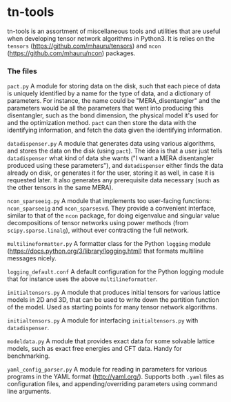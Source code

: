 # tn-tools

tn-tools is an assortment of miscellaneous tools and utilities that are useful
when developing tensor network algorithms in Python3. It is relies on the
`tensors` (https://github.com/mhauru/tensors) and `ncon`
(https://github.com/mhauru/ncon) packages.

### The files
`pact.py`
A module for storing data on the disk, such that each piece of data is uniquely
identified by a name for the type of data, and a dictionary of parameters. For
instance, the name could be "MERA_disentangler" and the parameters would be all
the parameters that went into producing this disentangler, such as the bond
dimension, the physical model it's used for and the optimization method. `pact`
can then store the data with the identifying information, and fetch the data
given the identifying information.

`datadispenser.py`
A module that generates data using various algorithms, and stores the data on
the disk (using `pact`). The idea is that a user just tells `datadispenser`
what kind of data she wants ("I want a MERA disentangler produced using these
parameters"), and `datadispenser` either finds the data already on disk, or
generates it for the user, storing it as well, in case it is requested later.
It also generates any prerequisite data necessary (such as the other tensors in
the same MERA).

`ncon_sparseeig.py`
A module that implements too user-facing functions: `ncon_sparseeig` and
`ncon_sparsesvd`. They provide a convenient interface, similar to that of the
`ncon` package, for doing eigenvalue and singular value decompositions of tensor
networks using power methods (from `scipy.sparse.linalg`), without ever
contracting the full network.

`multilineformatter.py`
A formatter class for the Python `logging` module
(https://docs.python.org/3/library/logging.html)
that formats multiline messages nicely.

`logging_default.conf`
A default configuration for the Python logging module that for instance uses
the above `multilineformatter`.

`initialtensors.py`
A module that produces initial tensors for various lattice models in 2D and 3D,
that can be used to write down the partition function of the model. Used as
starting points for many tensor network algorithms.

`initialtensors.py`
A module for interfacing `initialtensors.py` with `datadispenser`.

`modeldata.py`
A module that provides exact data for some solvable lattice models, such as
exact free energies and CFT data. Handy for benchmarking.

`yaml_config_parser.py`
A module for reading in parameters for various programs in the YAML format
(http://yaml.org/). Supports both `.yaml` files as configuration files, and
appending/overriding parameters using command line arguments.

